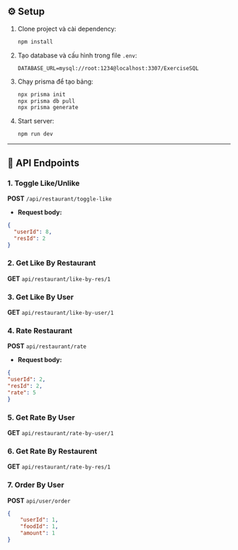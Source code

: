 
## ⚙️ Setup
1. Clone project và cài dependency:
   ```bash
   npm install
   ```
2. Tạo database và cấu hình trong file `.env`:
   ```env
   DATABASE_URL=mysql://root:1234@localhost:3307/ExerciseSQL
   ```
3. Chạy prisma để tạo bảng:
   ```bash
   npx prisma init
   npx prisma db pull
   npx prisma generate
   ```
4. Start server:
   ```bash
   npm run dev
   ```

---

## 📌 API Endpoints

### 1. Toggle Like/Unlike
**POST** `/api/restaurant/toggle-like`

- **Request body:**
```json
{
  "userId": 8,
  "resId": 2
}
```

### 2. Get Like By Restaurant
**GET** `api/restaurant/like-by-res/1`


### 3. Get Like By User
**GET** `api/restaurant/like-by-user/1`

### 4. Rate Restaurant
**POST** `api/restaurant/rate`
- **Request body:**
```json
{
"userId": 2,
"resId": 2,
"rate": 5
}
```

### 5. Get Rate By User
**GET** `api/restaurant/rate-by-user/1`

### 6. Get Rate By Restaurent
**GET** `api/restaurant/rate-by-res/1`

### 7. Order By User
**POST** `api/user/order`
```json
{
    "userId": 1,
    "foodId": 1,
    "amount": 1
}
